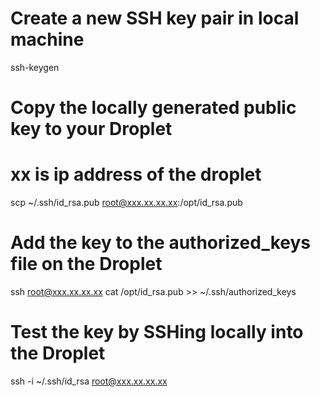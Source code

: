 # Create a new SSH key pair in local machine

ssh-keygen

# Copy the locally generated public key to your Droplet

# xx is ip address of the droplet

scp ~/.ssh/id_rsa.pub root@xxx.xx.xx.xx:/opt/id_rsa.pub

# Add the key to the authorized_keys file on the Droplet

ssh root@xxx.xx.xx.xx
cat /opt/id_rsa.pub >> ~/.ssh/authorized_keys

# Test the key by SSHing locally into the Droplet

ssh -i ~/.ssh/id_rsa root@xxx.xx.xx.xx
